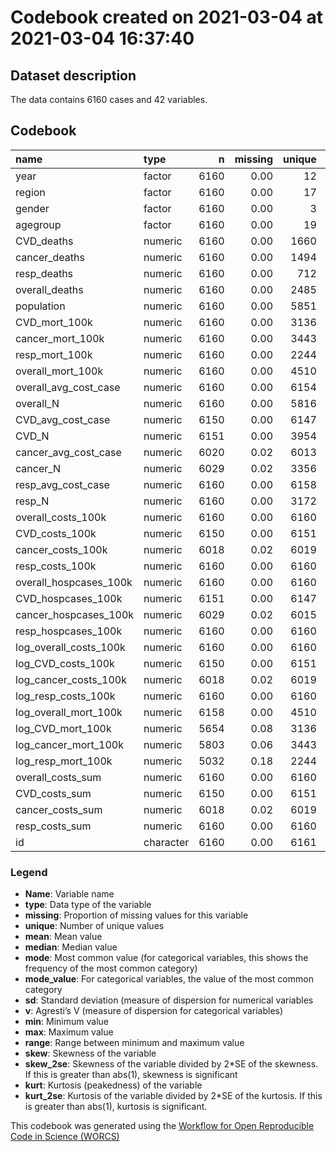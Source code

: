Codebook created on 2021-03-04 at 2021-03-04 16:37:40
================

## Dataset description

The data contains 6160 cases and 42 variables.

## Codebook

| name                      | type      |    n | missing | unique |         mean |      median |        mode | mode\_value |           sd |    v |         min |          max |        range |   skew | skew\_2se |   kurt | kurt\_2se |
| :------------------------ | :-------- | ---: | ------: | -----: | -----------: | ----------: | ----------: | :---------- | -----------: | ---: | ----------: | -----------: | -----------: | -----: | --------: | -----: | --------: |
| year                      | factor    | 6160 |    0.00 |     12 |              |             |      560.00 | 2007        |              | 0.91 |             |              |              |        |           |        |           |
| region                    | factor    | 6160 |    0.00 |     17 |              |             |      385.00 | BB          |              | 0.94 |             |              |              |        |           |        |           |
| gender                    | factor    | 6160 |    0.00 |      3 |              |             |     3168.00 | Female      |              | 0.50 |             |              |              |        |           |        |           |
| agegroup                  | factor    | 6160 |    0.00 |     19 |              |             |      352.00 | \<1         |              | 0.94 |             |              |              |        |           |        |           |
| CVD\_deaths               | numeric   | 6160 |    0.00 |   1660 |       593.17 |       53.00 |       53.00 |             |      1400.60 |      |        0.00 | 1.397600e+04 | 1.397600e+04 |   4.44 |     71.11 |  25.19 |    201.87 |
| cancer\_deaths            | numeric   | 6160 |    0.00 |   1494 |       399.99 |      105.00 |      105.00 |             |       699.33 |      |        0.00 | 5.872000e+03 | 5.872000e+03 |   3.16 |     50.61 |  12.63 |    101.23 |
| resp\_deaths              | numeric   | 6160 |    0.00 |    712 |       146.41 |       10.00 |       10.00 |             |      1231.22 |      |        0.00 | 4.602300e+04 | 4.602300e+04 |  29.51 |    472.85 | 961.69 |   7706.68 |
| overall\_deaths           | numeric   | 6160 |    0.00 |   2485 |      1503.83 |      317.00 |      317.00 |             |      2964.70 |      |        0.00 | 2.791100e+04 | 2.791100e+04 |   3.77 |     60.35 |  17.82 |    142.83 |
| population                | numeric   | 6160 |    0.00 |   5851 |    145363.25 |    84419.00 |    84419.00 |             |    164389.79 |      |     2595.00 | 1.275591e+06 | 1.272996e+06 |   2.32 |     37.11 |   6.96 |     55.74 |
| CVD\_mort\_100k           | numeric   | 6160 |    0.00 |   3136 |      1095.99 |       43.50 |       43.50 |             |      2692.30 |      |        0.00 | 1.796660e+04 | 1.796660e+04 |   3.51 |     56.30 |  13.19 |    105.69 |
| cancer\_mort\_100k        | numeric   | 6160 |    0.00 |   3443 |       472.74 |       86.45 |       86.45 |             |       695.58 |      |        0.00 | 3.405900e+03 | 3.405900e+03 |   1.70 |     27.26 |   2.23 |     17.86 |
| resp\_mort\_100k          | numeric   | 6160 |    0.00 |   2244 |       167.00 |        8.70 |        8.70 |             |       351.69 |      |        0.00 | 2.359300e+03 | 2.359300e+03 |   2.77 |     44.42 |   7.59 |     60.80 |
| overall\_mort\_100k       | numeric   | 6160 |    0.00 |   4510 |      2345.56 |      323.00 |      323.00 |             |      4763.16 |      |        0.00 | 2.640740e+04 | 2.640740e+04 |   2.89 |     46.28 |   8.37 |     67.10 |
| overall\_avg\_cost\_case  | numeric   | 6160 |    0.00 |   6154 |      3081.42 |     3111.32 |     3111.32 |             |       837.61 |      |     1641.71 | 5.461790e+03 | 3.820080e+03 |   0.13 |      2.05 | \-1.15 |    \-9.21 |
| overall\_N                | numeric   | 6160 |    0.00 |   5816 |     30992.10 |    18919.50 |    18919.50 |             |     34540.20 |      |     1271.00 | 2.600690e+05 | 2.587980e+05 |   2.53 |     40.55 |   8.14 |     65.21 |
| CVD\_avg\_cost\_case      | numeric   | 6150 |    0.00 |   6147 |      4073.17 |     3928.48 |     3928.48 |             |      1716.89 |      |     1494.84 | 5.576189e+04 | 5.426705e+04 |  11.24 |    179.89 | 269.50 |   2157.96 |
| CVD\_N                    | numeric   | 6151 |    0.00 |   3954 |      4863.78 |     1652.00 |     1652.00 |             |      8022.60 |      |        3.00 | 6.339600e+04 | 6.339300e+04 |   3.22 |     51.55 |  13.02 |    104.27 |
| cancer\_avg\_cost\_case   | numeric   | 6020 |    0.02 |   6013 |      5025.18 |     4790.57 |     4790.57 |             |      1758.02 |      |     1367.23 | 8.090650e+04 | 7.953927e+04 |  16.84 |    266.79 | 607.43 |   4812.17 |
| cancer\_N                 | numeric   | 6029 |    0.02 |   3356 |      2631.43 |     1016.00 |     1016.00 |             |      4190.82 |      |        0.00 | 3.660200e+04 | 3.660200e+04 |   3.30 |     52.34 |  14.33 |    113.64 |
| resp\_avg\_cost\_case     | numeric   | 6160 |    0.00 |   6158 |      3013.50 |     2912.30 |     2912.30 |             |       874.35 |      |     1553.62 | 6.447560e+03 | 4.893940e+03 |   0.47 |      7.57 | \-0.57 |    \-4.53 |
| resp\_N                   | numeric   | 6160 |    0.00 |   3172 |      2020.65 |     1128.50 |     1128.50 |             |      2507.05 |      |       81.00 | 2.339000e+04 | 2.330900e+04 |   3.15 |     50.50 |  13.79 |    110.49 |
| overall\_costs\_100k      | numeric   | 6160 |    0.00 |   6160 | 106486007.76 | 57539159.75 | 57539159.75 |             |  95409889.15 |      | 10693663.87 | 3.959920e+08 | 3.852984e+08 |   0.86 |     13.79 | \-0.64 |    \-5.15 |
| CVD\_costs\_100k          | numeric   | 6150 |    0.00 |   6151 |  22844379.48 |  6069845.10 |  6069845.10 |             |  29503885.09 |      |   122127.46 | 1.247771e+08 | 1.246550e+08 |   1.25 |     19.93 |   0.34 |      2.69 |
| cancer\_costs\_100k       | numeric   | 6018 |    0.02 |   6019 |  10593944.75 |  6316455.69 |  6316455.69 |             |  10859616.21 |      |    96080.91 | 4.528359e+07 | 4.518751e+07 |   0.94 |     14.88 | \-0.23 |    \-1.86 |
| resp\_costs\_100k         | numeric   | 6160 |    0.00 |   6160 |   6821053.31 |  3250974.36 |  3250974.36 |             |   7014113.52 |      |   667811.03 | 3.672362e+07 | 3.605580e+07 |   1.44 |     23.06 |   1.39 |     11.15 |
| overall\_hospcases\_100k  | numeric   | 6160 |    0.00 |   6160 |     32760.41 |    19444.39 |    19444.39 |             |     30709.83 |      |     4805.19 | 1.562070e+05 | 1.514018e+05 |   1.75 |     28.05 |   2.74 |     21.94 |
| CVD\_hospcases\_100k      | numeric   | 6151 |    0.00 |   6147 |      5061.14 |     1511.76 |     1511.76 |             |      6310.45 |      |       46.64 | 2.325895e+04 | 2.321230e+04 |   1.16 |     18.51 | \-0.06 |    \-0.49 |
| cancer\_hospcases\_100k   | numeric   | 6029 |    0.02 |   6015 |      2285.14 |     1275.75 |     1275.75 |             |      2410.85 |      |        0.00 | 1.056125e+04 | 1.056125e+04 |   1.01 |     16.00 | \-0.02 |    \-0.19 |
| resp\_hospcases\_100k     | numeric   | 6160 |    0.00 |   6160 |      2145.92 |     1118.54 |     1118.54 |             |      2162.09 |      |      269.56 | 1.661969e+04 | 1.635013e+04 |   1.81 |     28.99 |   3.35 |     26.82 |
| log\_overall\_costs\_100k | numeric   | 6160 |    0.00 |   6160 |        18.03 |       17.87 |       17.87 |             |         0.99 |      |       16.19 | 1.980000e+01 | 3.610000e+00 |   0.11 |      1.76 | \-1.41 |   \-11.29 |
| log\_CVD\_costs\_100k     | numeric   | 6150 |    0.00 |   6151 |        15.65 |       15.62 |       15.62 |             |         1.86 |      |       11.71 | 1.864000e+01 | 6.930000e+00 | \-0.03 |    \-0.51 | \-1.38 |   \-11.08 |
| log\_cancer\_costs\_100k  | numeric   | 6018 |    0.02 |   6019 |        15.40 |       15.66 |       15.66 |             |         1.41 |      |       11.47 | 1.763000e+01 | 6.160000e+00 | \-0.19 |    \-3.06 | \-1.37 |   \-10.88 |
| log\_resp\_costs\_100k    | numeric   | 6160 |    0.00 |   6160 |        15.23 |       14.99 |       14.99 |             |         1.00 |      |       13.41 | 1.742000e+01 | 4.010000e+00 |   0.34 |      5.49 | \-1.23 |    \-9.82 |
| log\_overall\_mort\_100k  | numeric   | 6158 |    0.00 |   4510 |         5.84 |        5.78 |        5.78 |             |         2.16 |      |        0.64 | 1.018000e+01 | 9.540000e+00 |   0.15 |      2.47 | \-0.98 |    \-7.84 |
| log\_CVD\_mort\_100k      | numeric   | 5654 |    0.08 |   3136 |         4.30 |        4.18 |        4.18 |             |         2.78 |      |      \-2.30 | 9.800000e+00 | 1.210000e+01 |   0.12 |      1.85 | \-1.05 |    \-8.07 |
| log\_cancer\_mort\_100k   | numeric   | 5803 |    0.06 |   3443 |         4.47 |        4.89 |        4.89 |             |         2.37 |      |      \-1.20 | 8.130000e+00 | 9.340000e+00 | \-0.22 |    \-3.43 | \-1.34 |   \-10.46 |
| log\_resp\_mort\_100k     | numeric   | 5032 |    0.18 |   2244 |         3.17 |        3.20 |        3.20 |             |         2.46 |      |      \-2.30 | 7.770000e+00 | 1.007000e+01 |   0.02 |      0.23 | \-1.17 |    \-8.45 |
| overall\_costs\_sum       | numeric   | 6160 |    0.00 |   6160 | 103110505.83 | 56759161.95 | 56759161.95 |             | 132597066.80 |      |  2763843.63 | 1.154782e+09 | 1.152018e+09 |   3.06 |     48.96 |  12.27 |     98.29 |
| CVD\_costs\_sum           | numeric   | 6150 |    0.00 |   6151 |  21822086.20 |  6408783.14 |  6408783.14 |             |  38028913.77 |      |     6163.03 | 3.655129e+08 | 3.655067e+08 |   3.49 |     55.83 |  16.09 |    128.81 |
| cancer\_costs\_sum        | numeric   | 6018 |    0.02 |   6019 |  12467685.22 |  4854646.29 |  4854646.29 |             |  19657567.44 |      |     6836.16 | 1.673393e+08 | 1.673325e+08 |   3.21 |     50.90 |  13.37 |    105.88 |
| resp\_costs\_sum          | numeric   | 6160 |    0.00 |   6160 |   6371842.78 |  3432633.84 |  3432633.84 |             |   8776588.21 |      |   210356.43 | 1.021425e+08 | 1.019322e+08 |   3.74 |     59.88 |  20.15 |    161.47 |
| id                        | character | 6160 |    0.00 |   6161 |              |             |        1.00 | 1           |              | 1.00 |             |              |              |        |           |        |           |

### Legend

  - **Name**: Variable name
  - **type**: Data type of the variable
  - **missing**: Proportion of missing values for this variable
  - **unique**: Number of unique values
  - **mean**: Mean value
  - **median**: Median value
  - **mode**: Most common value (for categorical variables, this shows
    the frequency of the most common category)
  - **mode\_value**: For categorical variables, the value of the most
    common category
  - **sd**: Standard deviation (measure of dispersion for numerical
    variables
  - **v**: Agresti’s V (measure of dispersion for categorical variables)
  - **min**: Minimum value
  - **max**: Maximum value
  - **range**: Range between minimum and maximum value
  - **skew**: Skewness of the variable
  - **skew\_2se**: Skewness of the variable divided by 2\*SE of the
    skewness. If this is greater than abs(1), skewness is significant
  - **kurt**: Kurtosis (peakedness) of the variable
  - **kurt\_2se**: Kurtosis of the variable divided by 2\*SE of the
    kurtosis. If this is greater than abs(1), kurtosis is significant.

This codebook was generated using the [Workflow for Open Reproducible
Code in Science (WORCS)](https://osf.io/zcvbs/)
